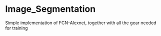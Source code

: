 # Image_Segmentation
Simple implementation of FCN-Alexnet, together with all the gear needed for training
